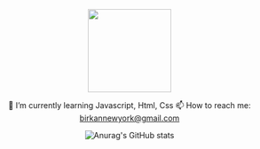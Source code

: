 <div id="header" align="center" >
  <img src="https://media.giphy.com/media/BXjqytvu9bKzCUHdzz/giphy.gif" width="150"/>



🌱 I’m currently learning Javascript, Html, Css
📫 How to reach me: birkannewyork@gmail.com



![Anurag's GitHub stats](https://github-readme-stats.vercel.app/api?username=tokyoparis&show_icons=true&theme=radical)
</div>
